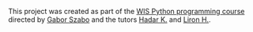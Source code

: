 This project was created as part of the [WIS Python programming course](https://github.com/szabgab/wis-python-course-2024-11.git) directed by [Gabor Szabo](https://github.com/szabgab) and the tutors [Hadar K.](https://github.com/HadarKlimovski) and [Liron H.](https://github.com/liroh99).
